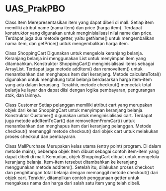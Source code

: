 # UAS_PrakPBO

Class Item 
Merepresentasikan item yang dapat dibeli di mall. Setiap item memiliki atribut name (nama item) dan price (harga item). Terdapat konstruktor yang digunakan untuk menginisialisasi nilai name dan price. Terdapat juga dua metode getter, yaitu getName() untuk mengembalikan nama item, dan getPrice() untuk mengembalikan harga item.

Class ShoppingCart
Digunakan untuk mengelola keranjang belanja. Keranjang belanja ini menggunakan List<Item> untuk menyimpan item yang ditambahkan. Konstruktor ShoppingCart() menginisialisasi items sebagai ArrayList. Terdapat juga metode addItem() dan removeItem() untuk menambahkan dan menghapus item dari keranjang. Metode calculateTotal() digunakan untuk menghitung total belanja berdasarkan harga item-item yang ada dalam keranjang. Terakhir, metode checkout() mencetak total belanja ke layar dan dapat diisi dengan logika pembayaran, pengurangan stok, dan lainnya.

Class Customer
Setiap pelanggan memiliki atribut cart yang merupakan objek dari kelas ShoppingCart untuk menyimpan keranjang belanja. Konstruktor Customer() digunakan untuk menginisialisasi cart. Terdapat juga metode addItemToCart() dan removeItemFromCart() untuk menambahkan dan menghapus item dari keranjang pelanggan. Metode checkout() memanggil metode checkout() dari objek cart untuk melakukan proses checkout dan pembayaran.

Class MallPurchase 
Merupakan kelas utama (entry point) program. Di dalam metode main(), beberapa objek Item dibuat sebagai contoh item-item yang dapat dibeli di mall. Kemudian, objek ShoppingCart dibuat untuk mengelola keranjang belanja. Item-item tersebut ditambahkan ke keranjang menggunakan metode addItem(). Setelah itu, dilakukan proses checkout dan penghitungan total belanja dengan memanggil metode checkout() dari objek cart. Terakhir, ditampilkan contoh penggunaan getter untuk mengakses nama dan harga dari salah satu item yang telah dibeli.
